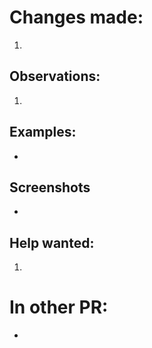 # Changes made:

1.

## Observations:

1.

## Examples:

-

## Screenshots

-

## Help wanted:

1.

# In other PR:

-
